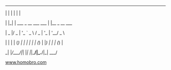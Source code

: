  _   _                       _          
 
| | | |                     | |            

| |_| | ___  _ __ ___   ___ | |__  _ __ ___  

|  _  |/ _ \| '_ ` _ \ / _ \| '_ \| '__/ _ \ 

| | | | (_) | | | | | | (_) | |_) | | | (_) |

\_| |_/\___/|_| |_| |_|\___/|_.__/|_|  \___/ 


  www.homobro.com
  
